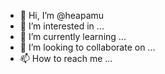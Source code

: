 - 👋 Hi, I’m @heapamu
- 👀 I’m interested in ...
- 🌱 I’m currently learning ...
- 💞️ I’m looking to collaborate on ...
- 📫 How to reach me ...

<!---
heapamu/heapamu is a ✨ special ✨ repository because its `README.md` (this file) appears on your GitHub profile.
You can click the Preview link to take a look at your changes.
--->
